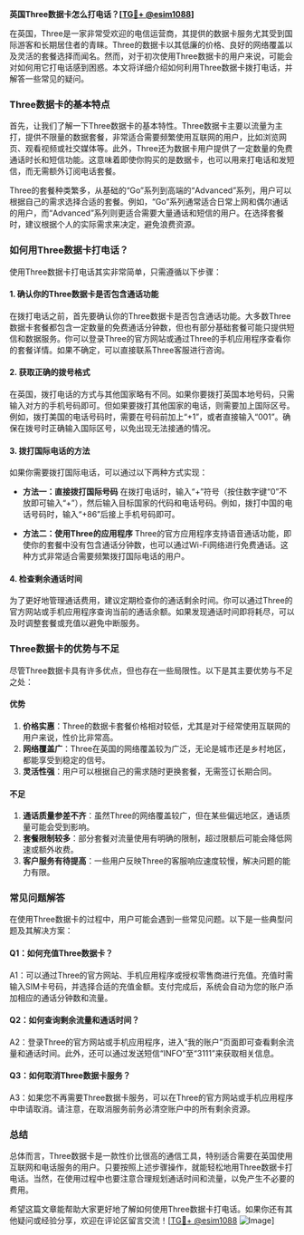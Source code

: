 **英国Three数据卡怎么打电话？[[TG💪+ @esim1088](https://t.me/s/esim1088)]**

在英国，Three是一家非常受欢迎的电信运营商，其提供的数据卡服务尤其受到国际游客和长期居住者的青睐。Three的数据卡以其低廉的价格、良好的网络覆盖以及灵活的套餐选择而闻名。然而，对于初次使用Three数据卡的用户来说，可能会对如何用它打电话感到困惑。本文将详细介绍如何利用Three数据卡拨打电话，并解答一些常见的疑问。

### Three数据卡的基本特点

首先，让我们了解一下Three数据卡的基本特性。Three数据卡主要以流量为主打，提供不限量的数据套餐，非常适合需要频繁使用互联网的用户，比如浏览网页、观看视频或社交媒体等。此外，Three还为数据卡用户提供了一定数量的免费通话时长和短信功能。这意味着即使你购买的是数据卡，也可以用来打电话和发短信，而无需额外订阅电话套餐。

Three的套餐种类繁多，从基础的“Go”系列到高端的“Advanced”系列，用户可以根据自己的需求选择合适的套餐。例如，“Go”系列通常适合日常上网和偶尔通话的用户，而“Advanced”系列则更适合需要大量通话和短信的用户。在选择套餐时，建议根据个人的实际需求来决定，避免浪费资源。

### 如何用Three数据卡打电话？

使用Three数据卡打电话其实非常简单，只需遵循以下步骤：

#### 1. 确认你的Three数据卡是否包含通话功能

在拨打电话之前，首先要确认你的Three数据卡是否包含通话功能。大多数Three数据卡套餐都包含一定数量的免费通话分钟数，但也有部分基础套餐可能只提供短信和数据服务。你可以登录Three的官方网站或通过Three的手机应用程序查看你的套餐详情。如果不确定，可以直接联系Three客服进行咨询。

#### 2. 获取正确的拨号格式

在英国，拨打电话的方式与其他国家略有不同。如果你要拨打英国本地号码，只需输入对方的手机号码即可。但如果要拨打其他国家的电话，则需要加上国际区号。例如，拨打美国的电话号码时，需要在号码前加上“+1”，或者直接输入“001”。确保在拨号时正确输入国际区号，以免出现无法接通的情况。

#### 3. 拨打国际电话的方法

如果你需要拨打国际电话，可以通过以下两种方式实现：

- **方法一：直接拨打国际号码**
  在拨打电话时，输入“+”符号（按住数字键“0”不放即可输入“+”），然后输入目标国家的代码和电话号码。例如，拨打中国的电话号码时，输入“+86”后接上手机号码即可。

- **方法二：使用Three的应用程序**
  Three的官方应用程序支持语音通话功能，即使你的套餐中没有包含通话分钟数，也可以通过Wi-Fi网络进行免费通话。这种方式非常适合需要频繁拨打国际电话的用户。

#### 4. 检查剩余通话时间

为了更好地管理通话费用，建议定期检查你的通话剩余时间。你可以通过Three的官方网站或手机应用程序查询当前的通话余额。如果发现通话时间即将耗尽，可以及时调整套餐或充值以避免中断服务。

### Three数据卡的优势与不足

尽管Three数据卡具有许多优点，但也存在一些局限性。以下是其主要优势与不足之处：

#### 优势

1. **价格实惠**：Three的数据卡套餐价格相对较低，尤其是对于经常使用互联网的用户来说，性价比非常高。
2. **网络覆盖广**：Three在英国的网络覆盖较为广泛，无论是城市还是乡村地区，都能享受到稳定的信号。
3. **灵活性强**：用户可以根据自己的需求随时更换套餐，无需签订长期合同。

#### 不足

1. **通话质量参差不齐**：虽然Three的网络覆盖较广，但在某些偏远地区，通话质量可能会受到影响。
2. **套餐限制较多**：部分套餐对流量使用有明确的限制，超过限额后可能会降低网速或额外收费。
3. **客户服务有待提高**：一些用户反映Three的客服响应速度较慢，解决问题的能力有限。

### 常见问题解答

在使用Three数据卡的过程中，用户可能会遇到一些常见问题。以下是一些典型问题及其解决方案：

#### Q1：如何充值Three数据卡？

A1：可以通过Three的官方网站、手机应用程序或授权零售商进行充值。充值时需输入SIM卡号码，并选择合适的充值金额。支付完成后，系统会自动为您的账户添加相应的通话分钟数和流量。

#### Q2：如何查询剩余流量和通话时间？

A2：登录Three的官方网站或手机应用程序，进入“我的账户”页面即可查看剩余流量和通话时间。此外，还可以通过发送短信“INFO”至“3111”来获取相关信息。

#### Q3：如何取消Three数据卡服务？

A3：如果您不再需要Three数据卡服务，可以在Three的官方网站或手机应用程序中申请取消。请注意，在取消服务前务必清空账户中的所有剩余资源。

### 总结

总体而言，Three数据卡是一款性价比很高的通信工具，特别适合需要在英国使用互联网和电话服务的用户。只要按照上述步骤操作，就能轻松地用Three数据卡打电话。当然，在使用过程中也要注意合理规划通话时间和流量，以免产生不必要的费用。

希望这篇文章能帮助大家更好地了解如何使用Three数据卡打电话。如果你还有其他疑问或经验分享，欢迎在评论区留言交流！[[TG💪+ @esim1088](https://t.me/s/esim1088) ![Image](https://i.postimg.cc/4NQfJmqS/Snipaste-2025-05-13-00-14-12.png)]